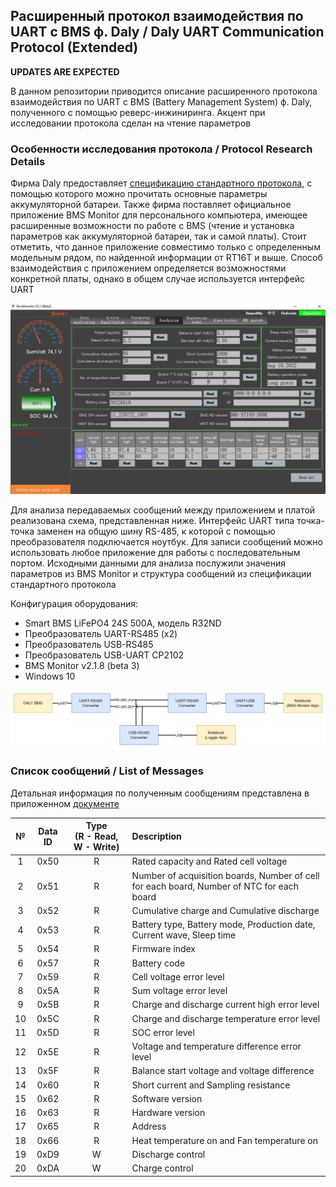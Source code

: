 
## Расширенный протокол взаимодействия по UART с BMS ф. Daly / Daly UART Communication Protocol (Extended)

**UPDATES ARE EXPECTED**

В данном репозитории приводится описание расширенного протокола взаимодействия по UART с BMS (Battery Management System) ф. Daly,
полученного с помощью реверс-инжиниринга. Акцент при исследовании протокола сделан на чтение параметров

### Особенности исследования протокола / Protocol Research Details

Фирма Daly предоставляет [спецификацию стандартного протокола](.docs/daly_uart_protocol_v1.2%20(1).pdf),
с помощью которого можно прочитать основные параметры аккумуляторной батареи.
Также фирма поставляет официальное приложение BMS Monitor для персонального компьютера,
имеющее расширенные возможности по работе с BMS (чтение и установка параметров как аккумуляторной батареи, так и самой платы).
Стоит отметить, что данное приложение совместимо только с определенным модельным рядом, по найденной информации от RT16T и выше.
Способ взаимодействия с приложением определяется возможностями конкретной платы, однако в общем случае используется интерфейс UART

![](.images/bms_monitor_6.png)

Для анализа передаваемых сообщений между приложением и платой реализована схема, представленная ниже.
Интерфейс UART типа точка-точка заменен на общую шину RS-485, к которой с помощью преобразователя подключается ноутбук.
Для записи сообщений можно использовать любое приложение для работы с последовательным портом.
Исходными данными для анализа послужили значения параметров из BMS Monitor и структура сообщений из спецификации стандартного протокола

Конфигурация оборудования:
* Smart BMS LiFePO4 24S 500A, модель R32ND
* Преобразователь UART-RS485 (x2)
* Преобразователь USB-RS485
* Преобразователь USB-UART CP2102
* BMS Monitor v2.1.8 (beta 3)
* Windows 10

![](.images/hardware_diagram.png)

### Список сообщений / List of Messages

Детальная информация по полученным сообщениям представлена в приложенном [документе](.docs/daly_uart_protocol_extended.pdf)

| №   | Data ID | Type <br> (R - Read, W - Write) | Description                                                                               |
| :-: | :-----: | :-----------------------------: | :---------------------------------------------------------------------------------------- |
| 1   | 0x50    | R                               | Rated capacity and Rated cell voltage                                                     |
| 2   | 0x51    | R                               | Number of acquisition boards, Number of cell for each board, Number of NTC for each board |
| 3   | 0x52    | R                               | Cumulative charge and Cumulative discharge                                                |
| 4   | 0x53    | R                               | Battery type, Battery mode, Production date, Current wave, Sleep time                     |
| 5   | 0x54    | R                               | Firmware index                                                                            |
| 6   | 0x57    | R                               | Battery code                                                                              |
| 7   | 0x59    | R                               | Cell voltage error level                                                                  |
| 8   | 0x5A    | R                               | Sum voltage error level                                                                   |
| 9   | 0x5B    | R                               | Charge and discharge current high error level                                             |
| 10  | 0x5C    | R                               | Charge and discharge temperature error level                                              |
| 11  | 0x5D    | R                               | SOC error level                                                                           |
| 12  | 0x5E    | R                               | Voltage and temperature difference error level                                            |
| 13  | 0x5F    | R                               | Balance start voltage and voltage difference                                              |
| 14  | 0x60    | R                               | Short current and Sampling resistance                                                     |
| 15  | 0x62    | R                               | Software version                                                                          |
| 16  | 0x63    | R                               | Hardware version                                                                          |
| 17  | 0x65    | R                               | Address                                                                                   |
| 18  | 0x66    | R                               | Heat temperature on and Fan temperature on                                                |
| 19  | 0xD9    | W                               | Discharge control                                                                         |
| 20  | 0xDA    | W                               | Charge control                                                                            |
